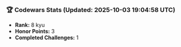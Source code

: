 ### 🏆 Codewars Stats (Updated: 2025-10-03 19:04:58 UTC)

- **Rank:** 8 kyu
- **Honor Points:** 3
- **Completed Challenges:** 1
